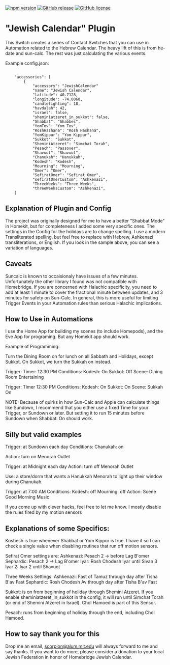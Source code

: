 [![npm version](https://badge.fury.io/js/homebridge-jewish-calendar.svg)](https://badge.fury.io/js/homebridge-jewish-calendar)
[![GitHub release](https://img.shields.io/github/release/scorpionmit01/homebridge-jewish-calendar.svg)](https://GitHub.com/scorpionmit01/homebridge-jewish-calendar/releases/)
[![GitHub license](https://img.shields.io/github/license/scorpionmit01/homebridge-jewish-calendar.svg)](https://github.com/scorpionmit01/homebridge-jewish-calendar/blob/master/LICENSE)

# "Jewish Calendar" Plugin

This Switch creates a series of Contact Switches that you can use in Automation related to the Hebrew Calendar. The heavy lift of this is from he-date and sun-calc. The rest was just calculating the various events.


Example config.json:

```

    "accessories": [
        {
            "accessory": "JewishCalendar"
            "name": "Jewish Calendar",
            "latitude": 40.7128,
            "longitude": -74.0060,
            "candlelighting": 18,
            "havdalah": 42,
            "israel": false,
            "sheminiatzeret_in_sukkot": false,
            "Shabbat": "Shabbes",
            "YomTov": "Yom Tov",
            "RoshHashana": "Rosh Hashana",
            "YomKippur": "Yom Kippur",
            "Sukkot": "Sukkot",
            "SheminiAtzeret": "Simchat Torah",
            "Pesach": "Passover",
            "Shavuot": "Shavuot",
            "Chanukah": "Hanukkah",
            "Kodesh": "Kodesh",
            "Mourning": "Mourning",
            "Omer": "Omer",
            "SefiratOmer": "Sefirat Omer",
            "sefiratOmerCustom": "Ashkenazi",
            "ThreeWeeks": "Three Weeks",
            "threeWeeksCustom": "Ashkenazi",
    ]

```

## Explanation of Plugin and Config

The project was originally designed for me to have a better "Shabbat Mode" in Homekit, but for completeness I added some very specific ones. The settings in the Config for the holidays are to change spelling. I use a modern Transliterated spelling, but feel free to replace with Hebrew, Ashkenazi transliterations, or English. If you look in the sample above, you can see a variation of languages.

## Caveats

Suncalc is known to occaisionaly have issues of a few minutes. Unfortunately the other library I found was not compatible with Homebridge. If you are concerned with Halachic specificity, you need to add at least 1 minute to cover the fractional minute between updates, and 3 minutes for safety on Sun-Calc. In general, this is more useful for limiting Trigger Events in your Automation rules than serious Halachic implications.

## How to Use in Automations

I use the Home App for building my scenes (to include Homepods), and the Eve App for programing. But any Homekit app should work.

Example of Programming:

Turn the Dining Room on for lunch on all Sabbath and Holidays, except Sukkot. On Sukkot, we turn the Sukkah on instead.

Trigger: Timer: 12:30 PM
Conditions:
  Kodesh: On
  Sukkot: Off
Scene: Dining Room Entertaining

Trigger: Timer 12:30 PM
Conditions:
  Kodesh: On
  Sukkot: On
Scene: Sukkah On

NOTE: Because of quirks in how Sun-Calc and Apple can calculate things like Sundown, I recommend that you either use a fixed Time for your Trigger, or Sundown or later. But setting it to run 15 minutes before Sundown when Shabbat: On should work.

## Silly but valid examples

Trigger: at Sundown each day
Conditions: Chanukah: on

Action: turn on Menorah Outlet

Trigger: at Midnight each day
Action: turn off Menorah Outlet

Use: a store/dorm that wants a Hanukkah Menorah to light up their window during Chanukah.


Trigger: at 7:00 AM
Conditions: Kodesh: off
            Mourning: off
Action: Scene Good Morning Music

If you come up with clever hacks, feel free to let me know. I mostly disable the rules fired by my motion sensors

## Explanations of some Specifics:

Koshesh is true whenever Shabbat or Yom Kippur is true. I have it so I can check a single value when disabling routines that run off motion sensors.

Sefirat Omer settings are:
  Ashkenazi: Pesach 2 -> before Lag B'omer
  Sephardic: Pesach 2 -> Lag B'omer
  Iyar: Rosh Chodesh Iyar until Sivan 3
  Iyar 2: Iyar 2 until Shavuot

Three Weeks Settings:
  Ashkenazi: Fast of Tamuz through day after Tisha B'av Fast
  Sephardic: Rosh Chodesh Av through day after Tisha B'av Fast

Sukkot: is on from beginning of holiday through Shemini Atzeret. If you enable sheminiatzeret_in_sukkot in the config, it will run until Simchat Torah (or end of Shemini Atzeret in Israel). Chol Hamoed is part of this Sensor.

Pesach: runs from beginning of holiday through the end, including Chol Hamoed.

## How to say thank you for this

Drop me an email, scorpion@alum.mit.edu will always forward to me and say thanks. If you want to do more, please consider a donation to your local Jewish Federation in honor of Homebridge Jewish Calendar.


